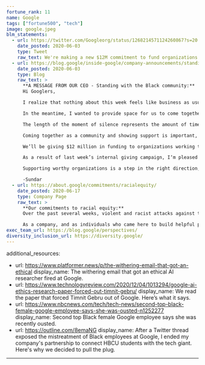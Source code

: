 ```yaml
---
fortune_rank: 11
name: Google
tags: ["fortune500", "tech"]
image: google.jpeg
blm_statements:
  - url: https://twitter.com/Googleorg/status/1268214571124260867?s=20
    date_posted: 2020-06-03
    type: Tweet
    raw_text: We're making a new $12M commitment to fund organizations working to address racial inequity, starting with grants to @PolicingEquity & @eji_org. Learn more ↓
  - url: https://blog.google/inside-google/company-announcements/standing-with-black-community
    date_posted: 2020-06-03
    type: Blog
    raw_text: >
      **A MESSAGE FROM OUR CEO - Standing with the Black community:**
      Hi Googlers,

      I realize that nothing about this week feels like business as usual—and it shouldn’t. Our Black community is hurting, and many of us are searching for ways to stand up for what we believe, and reach out to people we love to show solidarity. Yesterday, I met with a group of our Black leaders to talk about where we go from here and how we can contribute as Google. We discussed many ideas, and we are working through where to put our energy and resources in the weeks and months ahead—I’ll share more on that below.

      In the meantime, I wanted to provide space for us to come together as a community. Today at 1:00pm PDT we’ll be standing together to honor the memories of Black lives lost in an 8 minute and 46 second moment of silence.

      The length of the moment of silence represents the amount of time George Floyd suffered before he was killed. It's meant to serve as a visceral reminder of the injustice inflicted on Mr. Floyd and so many others. We acknowledge that racism and violence may look different in different parts of the world, so please use this as a moment to reflect on those who have been lost in your own country or community at a time that works for you. If you would like to share this silent space with your fellow Googlers, join the live stream at 1:00 pm PDT today.

      Coming together as a community and showing support is important, but it isn’t enough. So today, we are announcing a few initial commitments to meet the urgency of the moment.

      We’ll be giving $12 million in funding to organizations working to address racial inequities. Our first grants of $1 million each will go to our long-term partners at the Center for Policing Equity and the Equal Justice Initiative. And we’ll be providing technical support through our Google.org Fellows program. This builds on the $32 million we have donated to racial justice over the past five years. We’ll also offer $25 million in Ad Grants to help organizations fighting racial injustice provide critical information.

      As a result of last week’s internal giving campaign, I‘m pleased to share that you all have contributed an additional \$2.5 million in donations that we’re matching. This represents the largest Googler giving campaign in our company’s history, with both the largest amount raised by employees and the broadest participation.

      Supporting worthy organizations is a step in the right direction, but it is not a replacement for doing the harder work ahead both within and outside of Google. The events of the past few weeks reflect deep structural challenges. We’ll work closely with our Black community to develop initiatives and product ideas that support long-term solutions—and we’ll keep you updated. As part of this effort, we welcome your ideas on how to use our products and technology to improve access and opportunity.

      -Sundar
  - url: https://about.google/commitments/racialequity/
    date_posted: 2020-06-17
    type: Company Page
    raw_text: >
      **Our commitments to racial equity:**
      Over the past several weeks, violent and racist attacks against the Black community have forced the world to reckon with the structural and systemic racism that Black people have experienced over generations. My own search for answers started within our own walls. Listening to the personal accounts of members of our Black Leadership Advisory Group and our Black+ Googlers has only reinforced for me the reality our Black communities face: one where systemic racism permeates every aspect of life, from interactions with law enforcement, to access to housing and capital, to health care, education and the workplace.

      As a company, and as individuals who came here to build helpful products for everyone, Google commits to translating the energy of this moment into lasting, meaningful change. Today we are announcing a set of concrete commitments to move that work forward: internally, to build sustainable equity for Google’s Black+ community, and externally, to make our products and programmes helpful in the moments that matter most to Black users.
exec_team_url: https://blog.google/perspectives/
diversity_inclusion_url: https://diversity.google/
---
```


additional_resources:
  - url: https://www.platformer.news/p/the-withering-email-that-got-an-ethical
    display_name: The withering email that got an ethical AI researcher fired at Google.
  - url: https://www.technologyreview.com/2020/12/04/1013294/google-ai-ethics-research-paper-forced-out-timnit-gebru/
    display_name: We read the paper that forced Timnit Gebru out of Google. Here’s what it says.
  - url: https://www.nbcnews.com/tech/tech-news/second-top-black-female-google-employee-says-she-was-ousted-n1252277
    display_name: Second top Black female Google employee says she was recently ousted.
  - url: https://outline.com/8emaNG
    display_name: After a Twitter thread exposed the mistreatment of Black employees at Google, I ended my company's partnership to connect HBCU students with the tech giant. Here's why we decided to pull the plug.
---
